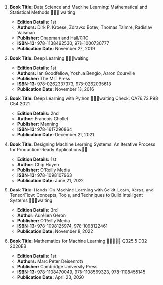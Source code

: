 1. **Book Title:** Data Science and Machine Learning: Mathematical and Statistical Methods 📒🔐🚫 waiting
   - **Edition Details:** 1st
   - **Authors:** Dirk P. Kroese, Zdravko Botev, Thomas Taimre, Radislav Vaisman
   - **Publisher:** Chapman and Hall/CRC
   - **ISBN-13:** 978-1138492530, 978-1000730777
   - **Publication Date:** November 22, 2019

2. **Book Title:** Deep Learning 📒🔐🚫waiting
   - **Edition Details:** 1st
   - **Authors:** Ian Goodfellow, Yoshua Bengio, Aaron Courville
   - **Publisher:** The MIT Press
   - **ISBN-13:** 978-0262337373, 978-0262035613
   - **Publication Date:** November 18, 2016

3. **Book Title:** Deep Learning with Python 📒🔐🚫waiting Check: QA76.73.P98 C54 2021
   - **Edition Details:** 2nd
   - **Author:** Francois Chollet
   - **Publisher:** Manning
   - **ISBN-13:** 978-1617296864
   - **Publication Date:** December 21, 2021

4. **Book Title:** Designing Machine Learning Systems: An Iterative Process for Production-Ready Applications 📒🔐
   - **Edition Details:** 1st
   - **Author:** Chip Huyen
   - **Publisher:** O'Reilly Media
   - **ISBN-13:** 978-1098107963
   - **Publication Date:** June 21, 2022

5. **Book Title:** Hands-On Machine Learning with Scikit-Learn, Keras, and TensorFlow: Concepts, Tools, and Techniques to Build Intelligent Systems 📒🔐🚫waiting
   - **Edition Details:** 3rd
   - **Author:** Aurélien Géron
   - **Publisher:** O'Reilly Media
   - **ISBN-13:** 978-1098125974, 978-1098122461
   - **Publication Date:** November 8, 2022

6. **Book Title:** Mathematics for Machine Learning 🚨🚨🚨🚨🚨 Q325.5 D32 2020EB
   - **Edition Details:** 1st
   - **Authors:** Marc Peter Deisenroth
   - **Publisher:** Cambridge University Press
   - **ISBN-13:** 978-1108470049, 978-1108569323, 978-1108455145
   - **Publication Date:** April 23, 2020
